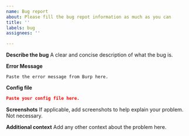 ```yaml
---
name: Bug report
about: Please fill the bug repot information as much as you can
title: ''
labels: bug
assignees: ''

---
```


**Describe the bug**
A clear and concise description of what the bug is.

**Error Message**
```
Paste the error message from Burp here.
```

**Config file**
```json
Paste your config file here.
```

**Screenshots**
If applicable, add screenshots to help explain your problem. Not necessary.

**Additional context**
Add any other context about the problem here.
